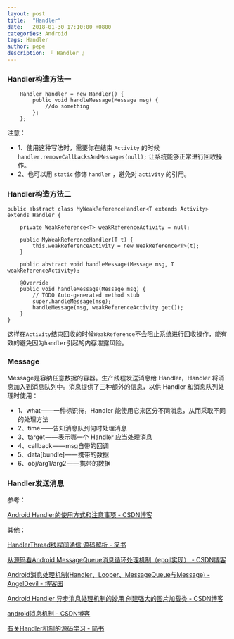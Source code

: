 ```yaml
---
layout: post
title:  "Handler"
date:   2018-01-30 17:10:00 +0800
categories: Android
tags: Handler
author: pepe
description: 『 Handler 』
---
```


### Handler构造方法一
```
    Handler handler = new Handler() {
        public void handleMessage(Message msg) {
            //do something
        };
    };
``` 
注意：

* 1、使用这种写法时，需要你在结束 `Activity` 的时候 `handler.removeCallbacksAndMessages(null);` 让系统能够正常进行回收操作。
* 2、也可以用 `static` 修饰 `handler` ，避免对 `activity` 的引用。


### Handler构造方法二
```
public abstract class MyWeakReferenceHandler<T extends Activity> extends Handler {  
  
    private WeakReference<T> weakReferenceActivity = null;  
  
    public MyWeakReferenceHandler(T t) {  
        this.weakReferenceActivity = new WeakReference<T>(t);  
    }  
  
    public abstract void handleMessage(Message msg, T weakReferenceActivity);  
  
    @Override  
    public void handleMessage(Message msg) {  
        // TODO Auto-generated method stub  
        super.handleMessage(msg);  
        handleMessage(msg, weakReferenceActivity.get());  
    }  
}  
```
这样在`Activity`结束回收的时候`WeakReference`不会阻止系统进行回收操作，能有效的避免因为`handler`引起的内存泄露风险。

### Message

Message是容纳任意数据的容器。生产线程发送消息给 Handler，Handler 将消息加入到消息队列中。消息提供了三种额外的信息，以供 Handler 和消息队列处理时使用：

* 1、what ——一种标识符，Handler 能使用它来区分不同消息，从而采取不同的处理方法
* 2、time ——告知消息队列何时处理消息
* 3、target —— 表示哪一个 Handler 应当处理消息
* 4、callback —— msg自带的回调
* 5、data[bundle] —— 携带的数据
* 6、obj/arg1/arg2 —— 携带的数据

### Handler发送消息



参考：






[Android Handler的使用方式和注意事项 - CSDN博客](https://blog.csdn.net/u010177022/article/details/63278070)

其他：





[HandlerThread线程间通信 源码解析 - 简书](https://www.jianshu.com/p/69c826c8a87d)



[从源码看Android MessageQueue消息循环处理机制（epoll实现） - CSDN博客](http://blog.csdn.net/ashqal/article/details/32107099)

[Android消息处理机制(Handler、Looper、MessageQueue与Message) - AngelDevil - 博客园](http://www.cnblogs.com/angeldevil/p/3340644.html)

[Android Handler 异步消息处理机制的妙用 创建强大的图片加载类 - CSDN博客](https://blog.csdn.net/lmj623565791/article/details/38476887)

[android消息机制 - CSDN博客](https://blog.csdn.net/wrg_20100512/article/details/51013008)


[有关Handler机制的源码学习 - 简书](https://www.jianshu.com/p/b5eb6fb14c95)




